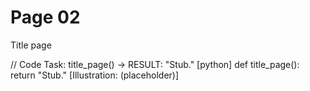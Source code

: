 # Page 02

Title page

// Code Task: title_page() → RESULT: "Stub."
[python]
def title_page():
    return "Stub."
[Illustration: (placeholder)]
